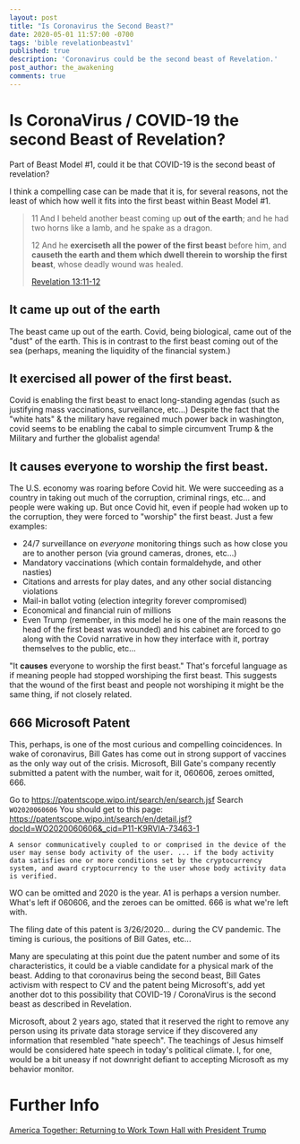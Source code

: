 ```yaml
---
layout: post
title: "Is Coronavirus the Second Beast?"
date: 2020-05-01 11:57:00 -0700
tags: 'bible revelationbeastv1'
published: true
description: 'Coronavirus could be the second beast of Revelation.'
post_author: the_awakening
comments: true
---
```


# Is CoronaVirus / COVID-19 the second Beast of Revelation?

Part of Beast Model #1, could it be that COVID-19 is the second beast of revelation?

I think a compelling case can be made that it is, for several reasons, not the least of which how well it fits into the first beast within Beast Model #1.


> 11 And I beheld another beast coming up **out of the earth**; and he had two horns like a lamb, and he spake as a dragon.
> 
> 12 And he **exerciseth all the power of the first beast** before him, and **causeth the earth and them which dwell therein to worship the first beast**, whose deadly wound was healed.
> 
> [Revelation 13:11-12](https://www.churchofjesuschrist.org/study/scriptures/nt/rev/13.11-12?lang=eng#10)

## It came up out of the earth

The beast came up out of the earth. Covid, being biological, came out of the "dust" of the earth. This is in contrast to the first beast coming out of the sea (perhaps, meaning the liquidity of the financial system.)

## It exercised all power of the first beast.

Covid is enabling the first beast to enact long-standing agendas (such as justifying mass vaccinations, surveillance, etc...)
Despite the fact that the "white hats" & the military have regained much power back in washington, covid seems to be enabling the cabal to simple circumvent Trump & the Military and further the globalist agenda!

## It causes everyone to worship the first beast.


The U.S. economy was roaring before Covid hit. We were succeeding as a country in taking out much of the corruption, criminal rings, etc... and people were waking up. But once Covid hit, even if people had woken up to the corruption, they were forced to "worship" the first beast. Just a few examples:

- 24/7 surveillance on *everyone* monitoring things such as how close you are to another person (via ground cameras, drones, etc...)
- Mandatory vaccinations (which contain formaldehyde, and other nasties)
- Citations and arrests for play dates, and any other social distancing violations
- Mail-in ballot voting (election integrity forever compromised)
- Economical and financial ruin of millions
- Even Trump (remember, in this model he is one of the main reasons the head of the first beast was wounded) and his cabinet are forced to go along with the Covid narrative in how they interface with it, portray themselves to the public, etc...

"It **causes** everyone to worship the first beast." That's forceful language as if meaning people had stopped worshiping the first beast. This suggests that the wound of the first beast and people not worshiping it might be the same thing, if not closely related.

## 666 Microsoft Patent

This, perhaps, is one of the most curious and compelling coincidences.
In wake of coronavirus, Bill Gates has come out in strong support of vaccines as the only way out of the crisis.
Microsoft, Bill Gate's company recently submitted a patent with the number, wait for it, 060606, zeroes omitted, 666.

Go to https://patentscope.wipo.int/search/en/search.jsf
Search `WO2020060606`
You should get to this page:
https://patentscope.wipo.int/search/en/detail.jsf?docId=WO2020060606&_cid=P11-K9RVIA-73463-1

```
A sensor communicatively coupled to or comprised in the device of the user may sense body activity of the user. ... if the body activity data satisfies one or more conditions set by the cryptocurrency system, and award cryptocurrency to the user whose body activity data is verified.
```

WO can be omitted and 2020 is the year. A1 is perhaps a version number. What's left if 060606, and the zeroes can be omitted. 666 is what we're left with.

The filing date of this patent is 3/26/2020... during the CV pandemic. The timing is curious, the positions of Bill Gates, etc...

Many are speculating at this point due the patent number and some of its characteristics, it could be a viable candidate for a physical mark of the beast. Adding to that coronavirus being the second beast, Bill Gates activism with respect to CV and the patent being Microsoft's, add yet another dot to this possibility that COVID-19 / CoronaVirus is the second beast as described in Revelation.

Microsoft, about 2 years ago, stated that it reserved the right to remove any person using its private data storage service if they discovered any information that resembled "hate speech". The teachings of Jesus himself would be considered hate speech in today's political climate. I, for one, would be a bit uneasy if not downright defiant to accepting Microsoft as my behavior monitor.

# Further Info

[America Together: Returning to Work Town Hall with President Trump](https://www.youtube.com/watch?v=6HDUYiyF_DQ)